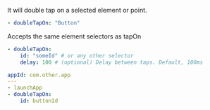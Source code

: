 It will double tap on a selected element or point. 
```yaml
- doubleTapOn: "Button"
```
Accepts the same element selectors as tapOn
```yaml
- doubleTapOn:
    id: "someId" # or any other selector
    delay: 100 # (optional) Delay between taps. Default, 100ms
```
```yaml
appId: com.other.app
---
- launchApp
- doubleTapOn:
    id: buttonId
```